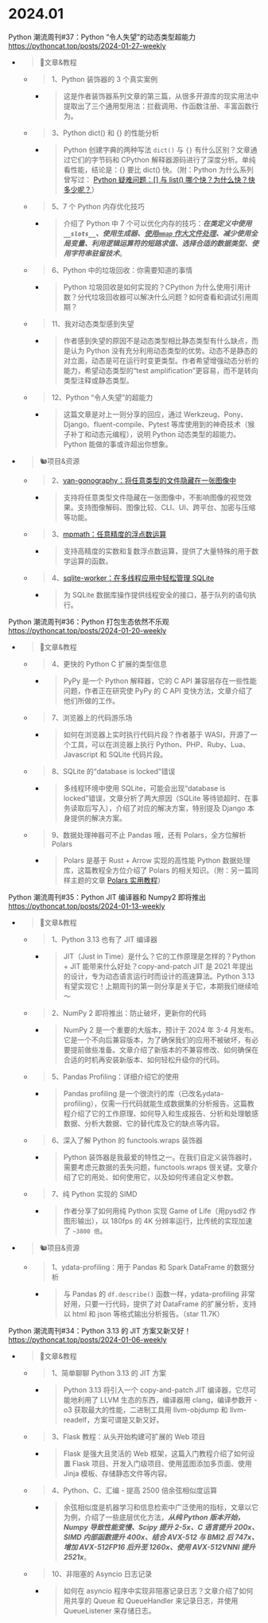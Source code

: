 
# 2024.01

Python 潮流周刊#37：Python “令人失望”的动态类型超能力 https://pythoncat.top/posts/2024-01-27-weekly
- > 🦄文章&教程
  * > 1、Python 装饰器的 3 个真实案例
    + > 这是作者装饰器系列文章的第三篇，从很多开源库的现实用法中提取出了三个通用型用法：拦截调用、作函数注册、丰富函数行为。
  * > 3、Python dict() 和 {} 的性能分析
    + > Python 创建字典的两种写法 `dict()` 与 `{}` 有什么区别？文章通过它们的字节码和 CPython 解释器源码进行了深度分析。单纯看性能，结论是：{} 要比 dict() 快。（附：Python 为什么系列曾写过： [Python 疑难问题：[] 与 list() 哪个快？为什么快？快多少呢？](https://pythoncat.top/posts/2020-10-14-list)）
  * > 5、7 个 Python 内存优化技巧
    + > 介绍了 Python 中 7 个可以优化内存的技巧：***在类定义中使用`__slots__`、使用生成器、<ins>使用`mmap` 作大文件处理</ins>、减少使用全局变量、利用逻辑运算符的短路求值、选择合适的数据类型、使用字符串驻留技术***。
  * > 6、Python 中的垃圾回收：你需要知道的事情
    + > Python 垃圾回收是如何实现的？CPython 为什么使用引用计数？分代垃圾回收器可以解决什么问题？如何查看和调试引用周期？
  * > 11、我对动态类型感到失望
    + > 作者感到失望的原因不是动态类型相比静态类型有什么缺点，而是认为 Python 没有充分利用动态类型的优势。动态不是静态的对立面，动态是可在运行时变更类型。作者希望增强动态分析的能力，希望动态类型的“test amplification”更容易，而不是转向类型注释或静态类型。
  * > 12、Python “令人失望”的超能力
    + > 这篇文章是对上一则分享的回应，通过 Werkzeug、Pony、Django、fluent-compile、Pytest 等库使用到的神奇技术（猴子补丁和动态元编程），说明 Python 动态类型的超能力。Python 能做的事或许超出你想象。
- > 🐿️项目&资源
  * > 2、[van-gonography：将任意类型的文件隐藏在一张图像中](https://github.com/JoshuaKasa/van-gonography)
    + > 支持将任意类型文件隐藏在一张图像中，不影响图像的视觉效果。支持图像解码、图像比较、CLI、UI、跨平台、加密与压缩等功能。
  * > 3、[mpmath：任意精度的浮点数运算](https://github.com/mpmath/mpmath)
    + > 支持高精度的实数和复数浮点数运算，提供了大量特殊的用于数学运算的函数。
  * > 4、[sqlite-worker：在多线程应用中轻松管理 SQLite](https://github.com/roshanlam/sqlite-worker)
    + > 为 SQLite 数据库操作提供线程安全的接口，基于队列的语句执行。

Python 潮流周刊#36：Python 打包生态依然不乐观 https://pythoncat.top/posts/2024-01-20-weekly
- > 🦄文章&教程
  * > 4、更快的 Python C 扩展的类型信息
    + > PyPy 是一个 Python 解释器，它的 C API 兼容层存在一些性能问题，作者正在研究使 PyPy 的 C API 变快方法，文章介绍了他们所做的工作。
  * > 7、浏览器上的代码游乐场
    + > 如何在浏览器上实时执行代码片段？作者基于 WASI，开源了一个工具，可以在浏览器上执行 Python、PHP、Ruby、Lua、Javascript 和 SQLite 代码片段。
  * > 8、SQLite 的“database is locked”错误
    + > 多线程环境中使用 SQLite，可能会出现“database is locked”错误，文章分析了两大原因（SQLite 等待锁超时、在事务读取后写入），介绍了对应的解决方案，特别提及 Django 本身提供的解决方案。
  * > 9、数据处理神器可不止 Pandas 哦，还有 Polars，全方位解析 Polars
    + > Polars 是基于 Rust + Arrow 实现的高性能 Python 数据处理库，这篇教程全方位介绍了 Polars 的相关知识。（附：另一篇同样主题的文章 [Polars 实用教程](https://pbpython.com/polars-intro.html)）


Python 潮流周刊#35：Python JIT 编译器和 Numpy2 即将推出 https://pythoncat.top/posts/2024-01-13-weekly
- > 🦄文章&教程
  * > 1、Python 3.13 也有了 JIT 编译器
    + > JIT（Just in Time）是什么？它的工作原理是怎样的？Python + JIT 能带来什么好处？copy-and-patch JIT 是 2021 年提出的设计，专为动态语言运行时而设计的高速算法。Python 3.13 有望实现它！上期周刊的第一则分享是关于它，本期我们继续哈～
  * > 2、NumPy 2 即将推出：防止破坏，更新你的代码
    + > NumPy 2 是一个重要的大版本，预计于 2024 年 3-4 月发布。它是一个不向后兼容版本，为了确保我们的应用不被破坏，有必要提前做些准备。文章介绍了新版本的不兼容修改、如何确保在合适的时机再安装新版本、如何轻松升级你的代码。
  * > 5、Pandas Profiling：详细介绍它的使用
    + > Pandas profiling 是一个很流行的库（已改名ydata-profiling），仅需一行代码就能生成数据集的分析报告。这篇教程介绍了它的工作原理、如何导入和生成报告、分析和处理敏感数据、分析大数据、它的替代库及它的缺点等内容。
  * > 6、深入了解 Python 的 functools.wraps 装饰器
    + > Python 装饰器是我最爱的特性之一。在我们自定义装饰器时，需要考虑元数据的丢失问题，functools.wraps 很关键。文章介绍了它的用处、如何使用它，以及如何传递自定义参数。
  * > 7、纯 Python 实现的 SIMD
    + > 作者分享了如何用纯 Python 实现 Game of Life（用pysdl2 作图形输出），以 180fps 的 4K 分辨率运行，比传统的实现加速了 `~3800 倍`。
- > 🐿️项目&资源
  * > 1、ydata-profiling：用于 Pandas 和 Spark DataFrame 的数据分析
    + > 与 Pandas 的 `df.describe()` 函数一样，ydata-profiling 非常好用，只要一行代码，提供了对 DataFrame 的扩展分析，支持以 html 和 json 等格式输出分析报告。（star 11.7K）

Python 潮流周刊#34：Python 3.13 的 JIT 方案又新又好！ https://pythoncat.top/posts/2024-01-06-weekly
- > 🦄文章&教程
  * > 1、简单聊聊 Python 3.13 的 JIT 方案
    + > Python 3.13 将引入一个 copy-and-patch JIT 编译器，它尽可能地利用了 LLVM 生态的东西，编译器用 clang，编译参数开 -o3 获取最大的性能，二进制工具用 llvm-objdump 和 llvm-readelf，方案可谓是又新又好。
  * > 3、Flask 教程：从头开始构建可扩展的 Web 项目
    + > Flask 是强大且灵活的 Web 框架，这篇入门教程介绍了如何设置 Flask 项目、开发入门级项目、使用蓝图添加多页面、使用 Jinja 模板、存储静态文件等内容。
  * > 4、Python、C、汇编 - 提高 2500 倍余弦相似度运算
    + > 余弦相似度是机器学习和信息检索中广泛使用的指标，文章以它为例，介绍了一些底层优化方法，***从纯 Python 版本开始，Numpy 导致性能变慢、Scipy 提升 2-5x、C 语言提升 200x、SIMD 内部函数提升 400x、结合 AVX-512 与 BMI2 后 747x、增加 AVX-512FP16 后升至 1260x、使用 AVX-512VNNI 提升 2521x***。
  * > 10、非阻塞的 Asyncio 日志记录
    + > 如何在 asyncio 程序中实现非阻塞记录日志？文章介绍了如何用共享的 Queue 和 QueueHandler 来记录日志，并使用 QueueListener 来存储日志。
